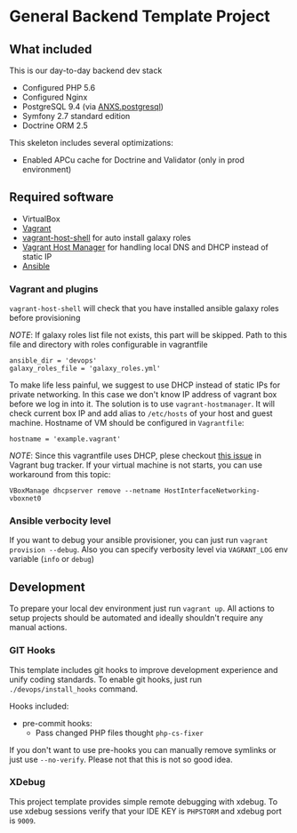 General Backend Template Project
===================================

## What included

This is our day-to-day backend dev stack

 - Configured PHP 5.6
 - Configured Nginx
 - PostgreSQL 9.4 (via [ANXS.postgresql](https://github.com/ANXS/postgresql))
 - Symfony 2.7 standard edition
 - Doctrine ORM 2.5

This skeleton includes several optimizations:

 - Enabled APCu cache for Doctrine and Validator (only in prod environment)

## Required software

 - VirtualBox
 - [Vagrant](https://www.vagrantup.com/)
 - [vagrant-host-shell](https://github.com/phinze/vagrant-host-shell) for auto install galaxy roles
 - [Vagrant Host Manager](https://github.com/smdahlen/vagrant-hostmanager) for handling local DNS and DHCP instead of static IP
 - [Ansible](http://docs.ansible.com/intro_installation.html)

### Vagrant and plugins

`vagrant-host-shell` will check that you have installed ansible galaxy roles before provisioning

*NOTE*: If galaxy roles list file not exists, this part will be skipped. Path to this file and directory with roles configurable in vagrantfile

```
ansible_dir = 'devops'
galaxy_roles_file = 'galaxy_roles.yml'
```

To make life less painful, we suggest to use DHCP instead of static IPs for private networking. In this case we don't know IP address of vagrant box before we log in into it. The solution is to use `vagrant-hostmanager`. It will check current box IP and add alias to `/etc/hosts` of your host and guest machine. Hostname of VM should be configured in `Vagrantfile`:

```
hostname = 'example.vagrant'
```

*NOTE*: Since this vagrantfile uses DHCP, plese checkout [this issue](https://github.com/mitchellh/vagrant/issues/3083) in Vagrant bug tracker. If your virtual machine is not starts, you can use workaround from this topic:

```
VBoxManage dhcpserver remove --netname HostInterfaceNetworking-vboxnet0
```

### Ansible verbocity level

If you want to debug your ansible provisioner, you can just run `vagrant provision --debug`. Also you can specify verbosity level via `VAGRANT_LOG` env variable (`info` or `debug`)

## Development

To prepare your local dev environment just run `vagrant up`. All actions to setup projects should be automated and ideally shouldn't require any manual actions.

### GIT Hooks

This template includes git hooks to improve development experience and unify coding standards. To enable git hooks, just run `./devops/install_hooks` command.

Hooks included:

 - pre-commit hooks:
    - Pass changed PHP files thought `php-cs-fixer`

If you don't want to use pre-hooks you can manually remove symlinks or just use `--no-verify`. Please not that this is not so good idea.

### XDebug

This project template provides simple remote debugging with xdebug. To use xdebug sessions verify that your IDE KEY is `PHPSTORM` and xdebug port is `9009`.
